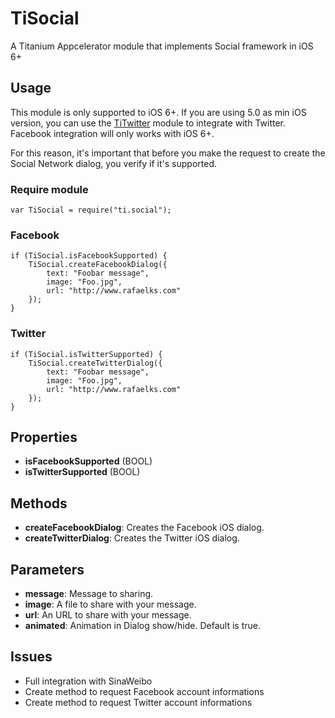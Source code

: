 # TiSocial

A Titanium Appcelerator module that implements Social framework in iOS 6+

## Usage

This module is only supported to iOS 6+. If you are using 5.0 as min iOS version, you can use the [TiTwitter](http://github.com/Nyvra/TiTwitter) module to integrate with Twitter. Facebook integration will only works with iOS 6+.

For this reason, it's important that before you make the request to create the Social Network dialog, you verify if it's supported.

### Require module

	var TiSocial = require("ti.social");
	
### Facebook
	
	if (TiSocial.isFacebookSupported) {
		TiSocial.createFacebookDialog({
			text: "Foobar message",
			image: "Foo.jpg",
			url: "http://www.rafaelks.com"
		});
	}
	
### Twitter

	if (TiSocial.isTwitterSupported) {
		TiSocial.createTwitterDialog({
			text: "Foobar message",
			image: "Foo.jpg",
			url: "http://www.rafaelks.com"
		});
	}
	
## Properties

* **isFacebookSupported** (BOOL)
* **isTwitterSupported** (BOOL)

## Methods

* **createFacebookDialog**: Creates the Facebook iOS dialog.
* **createTwitterDialog**: Creates the Twitter iOS dialog.

## Parameters

* **message**: Message to sharing.
* **image**: A file to share with your message.
* **url**: An URL to share with your message.
* **animated**: Animation in Dialog show/hide. Default is true.

## Issues

* Full integration with SinaWeibo
* Create method to request Facebook account informations
* Create method to request Twitter account informations